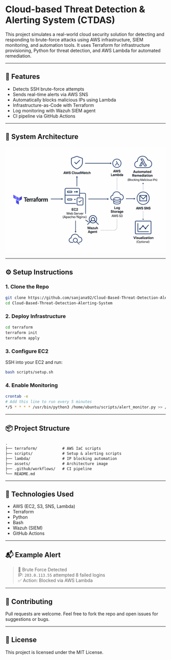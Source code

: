 # Cloud-based Threat Detection & Alerting System (CTDAS)


This project simulates a real-world cloud security solution for detecting and responding to brute-force attacks using AWS infrastructure, SIEM monitoring, and automation tools. It uses Terraform for infrastructure provisioning, Python for threat detection, and AWS Lambda for automated remediation.

---

## 🔐 Features
- Detects SSH brute-force attempts
- Sends real-time alerts via AWS SNS
- Automatically blocks malicious IPs using Lambda
- Infrastructure-as-Code with Terraform
- Log monitoring with Wazuh SIEM agent
- CI pipeline via GitHub Actions

---

## 🧭 System Architecture
![CTDAS Architecture](assets/ctdas-architecture.png)

---

## ⚙️ Setup Instructions

### 1. Clone the Repo

```bash
git clone https://github.com/sanjana92/Cloud-Based-Threat-Detection-Alerting-System.git
cd Cloud-Based-Threat-Detection-Alerting-System
```

### 2. Deploy Infrastructure

```bash
cd terraform
terraform init
terraform apply
```

### 3. Configure EC2

SSH into your EC2 and run:
```bash
bash scripts/setup.sh
```

### 4. Enable Monitoring

```bash
crontab -e
# Add this line to run every 5 minutes
*/5 * * * * /usr/bin/python3 /home/ubuntu/scripts/alert_monitor.py >> /var/log/monitor.log 2>&1
```

---

## 📦 Project Structure

```
.
├── terraform/           # AWS IaC scripts
├── scripts/             # Setup & alerting scripts
├── lambda/              # IP blocking automation
├── assets/              # Architecture image
├── .github/workflows/   # CI pipeline
└── README.md
```

---

## 🧠 Technologies Used
- AWS (EC2, S3, SNS, Lambda)
- Terraform
- Python
- Bash
- Wazuh (SIEM)
- GitHub Actions

---

## 📬 Example Alert

> 🚨 Brute Force Detected  
> IP: `203.0.113.55` attempted 8 failed logins  
> ✅ Action: Blocked via AWS Lambda

---

## 🤝 Contributing
Pull requests are welcome. Feel free to fork the repo and open issues for suggestions or bugs.

---

## 📝 License
This project is licensed under the MIT License.
